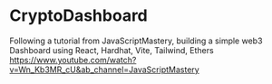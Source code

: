 # CryptoDashboard

Following a tutorial from JavaScriptMastery, building a simple web3 Dashboard using React, Hardhat, Vite, Tailwind, Ethers
https://www.youtube.com/watch?v=Wn_Kb3MR_cU&ab_channel=JavaScriptMastery

